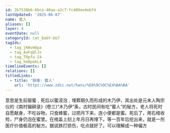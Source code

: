 ```yaml
---
id: 2b7538b6-6bca-40aa-a2c7-fc409ee4ebf4
lastUpdated: '2025-06-07'
name: 蜜人
aliases: []
layer: 4
eventDate: null
categoryId: cat_8abY-bU7
tagIds:
  - tag_jKWvm6pa
  - tag_AaFqQlJs
  - tag_TRpfu-I4
  - tag_km8pekL4
timelineEvents: []
relations: []
titledLinks:
  - title: '链接: 蜜人'
    url: 'https://www.zdic.net/hans/%E8%9C%9C%E4%BA%BA'
---
```

意思是生前服蜜﹐死后以蜜浸泡﹐埋葬期久而形成的木乃伊，其出处是元末人陶宗仪的《南村辍耕录》(卷三)“木乃伊”条，古时民间有吃“蜜人”的秘方，老人将死时自愿献身，不吃谷物，只食蜂蜜，过把月下来，连小便都是蜜。死后了，用石棺收殓，尸身仍泡在蜜里。在棺盖上刻上年月日再埋下。等一百年后挖出来，就是一剂医疗价值极高的秘方。据说跌打损伤，吃点就好了。可以理解成一种偏方
